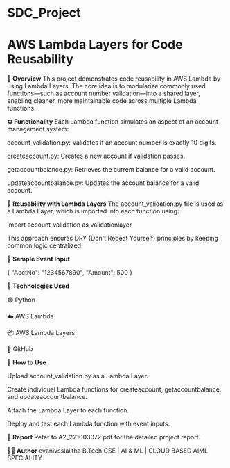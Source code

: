 # SDC_Project 

# AWS Lambda Layers for Code Reusability
**📌 Overview**
This project demonstrates code reusability in AWS Lambda by using Lambda Layers. The core idea is to modularize commonly used functions—such as account number validation—into a shared layer, enabling cleaner, more maintainable code across multiple Lambda functions.

**⚙️ Functionality**
Each Lambda function simulates an aspect of an account management system:

account_validation.py: Validates if an account number is exactly 10 digits.

createaccount.py: Creates a new account if validation passes.

getaccountbalance.py: Retrieves the current balance for a valid account.

updateaccountbalance.py: Updates the account balance for a valid account.

**🔁 Reusability with Lambda Layers**
The account_validation.py file is used as a Lambda Layer, which is imported into each function using:

import account_validation as validationlayer

This approach ensures DRY (Don't Repeat Yourself) principles by keeping common logic centralized.

**🧪 Sample Event Input**

{
  "AcctNo": "1234567890",
  "Amount": 500
}

**🧰 Technologies Used**

🟢 Python

☁️ AWS Lambda

📦 AWS Lambda Layers

📁 GitHub

**🚀 How to Use**

Upload account_validation.py as a Lambda Layer.

Create individual Lambda functions for createaccount, getaccountbalance, and updateaccountbalance.

Attach the Lambda Layer to each function.

Deploy and test each Lambda function with event inputs.

**📄 Report**
Refer to A2_221003072.pdf for the detailed project report.

**🙋‍♀️ Author**
evanivsslalitha
B.Tech CSE | AI & ML | CLOUD BASED AIML SPECIALITY
